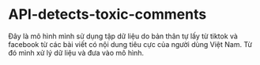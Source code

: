 # API-detects-toxic-comments
Đây là mô hình mình sử dụng tập dữ liệu do bản thân tự lấy từ tiktok và facebook từ các bài viết có nội dung tiêu cực của người dùng Việt Nam. Từ đó mình xử lý dữ liệu và đưa vào mô hình.
